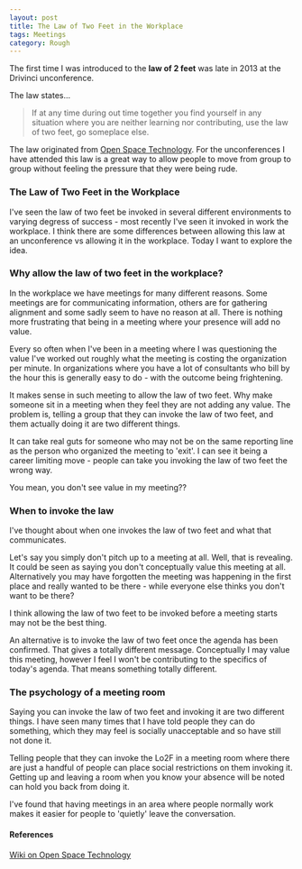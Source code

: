 ```yaml
---
layout: post
title: The Law of Two Feet in the Workplace
tags: Meetings 
category: Rough
---
```


The first time I was introduced to the **law of 2 feet** was late in 2013 at the Drivinci unconference. 

The law states...  

> If at any time during out time together you find yourself in any situation where you are neither learning nor contributing, use the law of two feet, go someplace else.

The law originated from [Open Space Technology](https://en.wikipedia.org/wiki/Open_Space_Technology#Law_of_two_feet). For the unconferences I have attended this law is a great way to allow people to move from group to group without feeling the pressure that they were being rude.

### The Law of Two Feet in the Workplace

I've seen the law of two feet be invoked in several different environments to varying degress of success - most recently I've seen it invoked in work the workplace. I think there are some differences between allowing this law at an unconference vs allowing it in the workplace. Today I want to explore the idea.

### Why allow the law of two feet in the workplace?

In the workplace we have meetings for many different reasons. Some meetings are for communicating information, others are for gathering alignment and some sadly seem to have no reason at all. There is nothing more frustrating that being in a meeting where your presence will add no value.

Every so often when I've been in a meeting where I was questioning the value I've worked out roughly what the meeting is costing the organization per minute. In organizations where you have a lot of consultants who bill by the hour this is generally easy to do - with the outcome being frightening. 

It makes sense in such meeting to allow the law of two feet. Why make someone sit in a meeting when they feel they are not adding any value. The problem is, telling a group that they can invoke the law of two feet, and them actually doing it are two different things.

It can take real guts for someone who may not be on the same reporting line as the person who organized the meeting to 'exit'. I can see it being a career limiting move - people can take you invoking the law of two feet the wrong way.

You mean, you don't see value in my meeting?? 

### When to invoke the law

I've thought about when one invokes the law of two feet and what that communicates.

Let's say you simply don't pitch up to a meeting at all. Well, that is revealing. It could be seen as saying you don't conceptually value this meeting at all. Alternatively you may have forgotten the meeting was happening in the first place and really wanted to be there - while everyone else thinks you don't want to be there?

I think allowing the law of two feet to be invoked before a meeting starts may not be the best thing.

An alternative is to invoke the law of two feet once the agenda has been confirmed. That gives a totally different message. Conceptually I may value this meeting, however I feel I won't be contributing to the specifics of today's agenda. That means something totally different.

### The psychology of a meeting room

Saying you can invoke the law of two feet and invoking it are two different things. I have seen many times that I have told people they can do something, which they may feel is socially unacceptable and so have still not done it.

Telling people that they can invoke the Lo2F in a meeting room where there are just a handful of people can place social restrictions on them invoking it. Getting up and leaving a room when you know your absence will be noted can hold you back from doing it.

I've found that having meetings in an area where people normally work makes it easier for people to 'quietly' leave the conversation. 

#### References

[Wiki on Open Space Technology](https://en.wikipedia.org/wiki/Open_Space_Technology#Law_of_two_feet)

